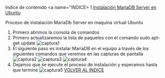  Indice de contenido <a name="INDICE></a>
  1.[Instalación MariaDB Server en Ubuntu](#Instalacion)
  
  Proceso de instalación MariaDb Server en maquina virtual Ubuntu <a name="Inst"></a>
  1. Primero abrimos la consola de comandos
  2. Primero actualizaremos la lista de paquetes con el comando sudo apt-get update
  ![captura1](https://github.com/adrianbaldonedo/adrian/blob/master/imagenes/captura1.jpg)
  3. El siguiente paso es instalar MariaDB en el equipo a través de los siguientes comandos 
     que veremos en las capturas de pantalla
  ![captura2](https://github.com/adrianbaldonedo/adrian/blob/master/imagenes/captura2.jpg)
  ![captura3](https://github.com/adrianbaldonedo/adrian/blob/master/imagenes/captura3.jpg)
  ![captura4](https://github.com/adrianbaldonedo/adrian/blob/master/imagenes/captura1.jpg)
  4. Dejamos que se ejecute el proceso de instalación y esperamos hasta que termine
  ![captura5](https://github.com/adrianbaldonedo/adrian/blob/master/imagenes/captura1.jpg)
  [VOLVER AL INDICE](#INDICE)
